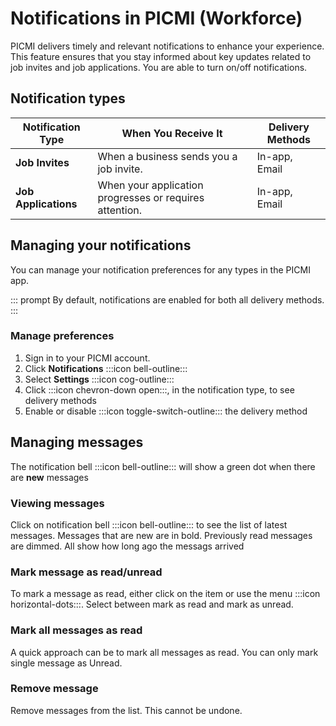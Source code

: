 # Notifications in PICMI (Workforce)

PICMI delivers timely and relevant notifications to enhance your experience. This feature ensures that you stay informed
about key updates related to job invites and job applications. You are able to turn on/off notifications.

## Notification types

| Notification Type    | When You Receive It                                     | Delivery Methods |
|----------------------|---------------------------------------------------------|------------------|
| **Job Invites**      | When a business sends you a job invite.                 | In-app, Email    |
| **Job Applications** | When your application progresses or requires attention. | In-app, Email    |

## Managing your notifications

You can manage your notification preferences for any types in the PICMI app. 

::: prompt
By default, notifications are enabled for both all delivery methods.
:::

<instructions>

### Manage preferences

1. Sign in to your PICMI account.
2. Click **Notifications** :::icon bell-outline:::
3. Select **Settings** :::icon cog-outline:::
4. Click :::icon chevron-down open:::, in the notification type, to see delivery methods
5. Enable or disable :::icon toggle-switch-outline::: the delivery method

</instructions>

## Managing messages

The notification bell :::icon bell-outline::: will show a green dot when there are **new** messages

<explanation>

### Viewing messages

Click on notification bell :::icon bell-outline::: to see the list of latest messages. Messages that
are new are in bold. Previously read messages are dimmed. All show how long ago the messags arrived

### Mark message as read/unread

To mark a message as read, either click on the item or use the menu :::icon horizontal-dots:::. Select
between mark as read and mark as unread.

### Mark all messages as read

A quick approach can be to mark all messages as read. You can only mark single message as Unread.

### Remove message

Remove messages from the list. This cannot be undone.

</explanation>
